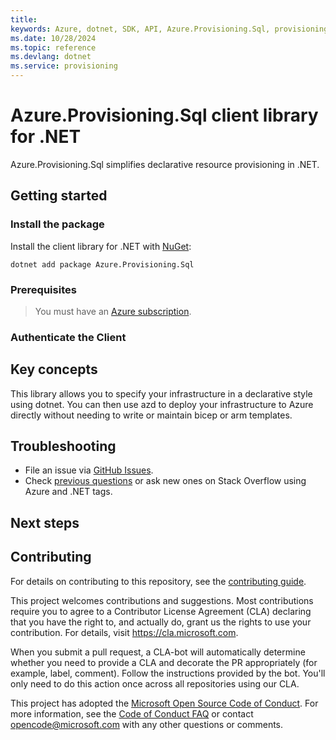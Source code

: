 ```yaml
---
title: 
keywords: Azure, dotnet, SDK, API, Azure.Provisioning.Sql, provisioning
ms.date: 10/28/2024
ms.topic: reference
ms.devlang: dotnet
ms.service: provisioning
---
```

# Azure.Provisioning.Sql client library for .NET

Azure.Provisioning.Sql simplifies declarative resource provisioning in .NET.

## Getting started

### Install the package

Install the client library for .NET with [NuGet](https://www.nuget.org/ ):

```dotnetcli
dotnet add package Azure.Provisioning.Sql
```

### Prerequisites

> You must have an [Azure subscription](https://azure.microsoft.com/free/dotnet/).

### Authenticate the Client

## Key concepts

This library allows you to specify your infrastructure in a declarative style using dotnet.  You can then use azd to deploy your infrastructure to Azure directly without needing to write or maintain bicep or arm templates.

## Troubleshooting

-   File an issue via [GitHub Issues](https://github.com/Azure/azure-sdk-for-net/issues).
-   Check [previous questions](https://stackoverflow.com/questions/tagged/azure+.net) or ask new ones on Stack Overflow using Azure and .NET tags.

## Next steps

## Contributing

For details on contributing to this repository, see the [contributing
guide][cg].

This project welcomes contributions and suggestions. Most contributions
require you to agree to a Contributor License Agreement (CLA) declaring
that you have the right to, and actually do, grant us the rights to use
your contribution. For details, visit <https://cla.microsoft.com>.

When you submit a pull request, a CLA-bot will automatically determine
whether you need to provide a CLA and decorate the PR appropriately
(for example, label, comment). Follow the instructions provided by the
bot. You'll only need to do this action once across all repositories
using our CLA.

This project has adopted the [Microsoft Open Source Code of Conduct][coc]. For
more information, see the [Code of Conduct FAQ][coc_faq] or contact
<opencode@microsoft.com> with any other questions or comments.

<!-- LINKS -->
[cg]: https://github.com/Azure/azure-sdk-for-net/blob/main/sdk/resourcemanager/Azure.ResourceManager/docs/CONTRIBUTING.md
[coc]: https://opensource.microsoft.com/codeofconduct/
[coc_faq]: https://opensource.microsoft.com/codeofconduct/faq/

